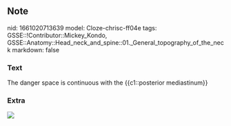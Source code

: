 ## Note
nid: 1661020713639
model: Cloze-chrisc-ff04e
tags: GSSE::!Contributor::Mickey_Kondo, GSSE::Anatomy::Head_neck_and_spine::01._General_topography_of_the_neck
markdown: false

### Text
The danger space is continuous with the {{c1::posterior mediastinum}}

### Extra
<div><img src="130"></div>
